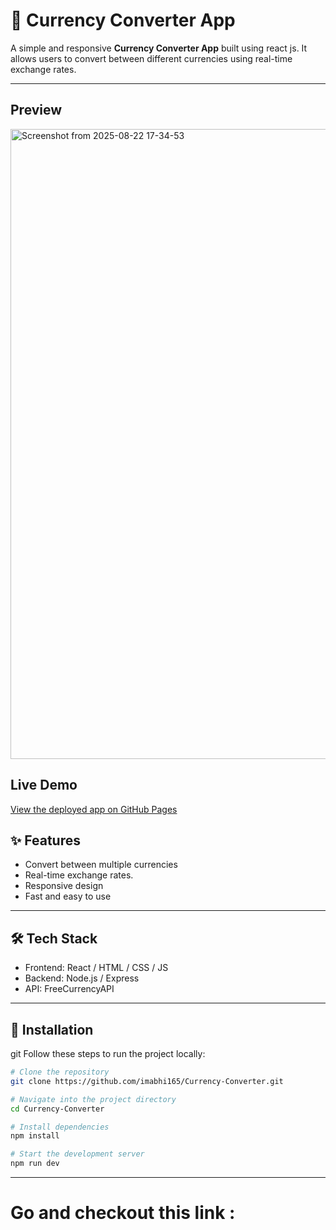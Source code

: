 # 💱 Currency Converter App

A simple and responsive **Currency Converter App** built using react js.
It allows users to convert between different currencies using real-time exchange rates.

---
## Preview
<img width="1849" height="1008" alt="Screenshot from 2025-08-22 17-34-53" src="https://github.com/user-attachments/assets/16f3a470-de78-4258-a1f0-dfc44515f000" />

##  Live Demo
[View the deployed app on GitHub Pages](https://imabhi165.github.io/Currency-Converter/)

## ✨ Features

- Convert between multiple currencies
- Real-time exchange rates.
- Responsive design
- Fast and easy to use

---

## 🛠️ Tech Stack

- Frontend: React / HTML / CSS / JS
- Backend: Node.js / Express
- API: FreeCurrencyAPI

---

## 🚀 Installation

git
Follow these steps to run the project locally:

```bash
# Clone the repository
git clone https://github.com/imabhi165/Currency-Converter.git

# Navigate into the project directory
cd Currency-Converter

# Install dependencies
npm install

# Start the development server
npm run dev
```
---

# Go and checkout this link :
```

```


